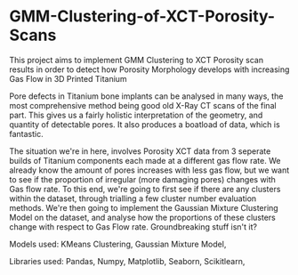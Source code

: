 # GMM-Clustering-of-XCT-Porosity-Scans
This project aims to implement GMM Clustering to XCT Porosity scan results in order to detect how Porosity Morphology develops with increasing Gas Flow in 3D Printed Titanium

Pore defects in Titanium bone implants can be analysed in many ways, the most comprehensive method being good old X-Ray CT scans of the final part. This gives us a fairly holistic interpretation of the geometry, and quantity of detectable pores. It also produces a boatload of data, which is fantastic. 

The situation we're in here, involves Porosity XCT data from 3 seperate builds of Titanium components each made at a different gas flow rate. We already know the amount of pores increases with less gas flow, but we want to see if the proportion of irregular (more damaging pores) changes with Gas flow rate. To this end, we're going to first see if there are any clusters within the dataset, through trialling a few cluster number evaluation methods. We're then going to implement the Gaussian Mixture Clustering Model on the dataset, and analyse how the proportions of these clusters change with respect to Gas Flow rate. Groundbreaking stuff isn't it? 

Models used: KMeans Clustering, Gaussian Mixture Model, 

Libraries used: Pandas, Numpy, Matplotlib, Seaborn, Scikitlearn, 

